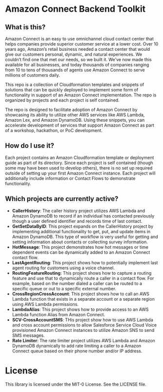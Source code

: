 # Amazon Connect Backend Toolkit

## What is this?
Amazon Connect is an easy to use omnichannel cloud contact center that helps companies provide superior customer service at a lower cost. Over 10 years ago, Amazon’s retail business needed a contact center that would give our customers personal, dynamic, and natural experiences. We couldn’t find one that met our needs, so we built it. We've now made this available for all businesses, and today thousands of companies ranging from 10 to tens of thousands of agents use Amazon Connect to serve millions of customers daily.

This repo is a collection of Cloudformation templates and snippets of solutions that can be quickly deployed to implement some form of functionality in support of an Amazon Connect implementation.  The repo is organized by projects and each project is self contained.

The repo is designed to facilitate adoption of Amazon Connect by showcasing its ability to utilize other AWS services like AWS Lambda, Amazon Lex, and Amazon DynamoDB.  Using these snippets, you can accelerate development of services that support Amazon Connect as part of a workshop, hackathon, or PoC development.

## How do I use it?
Each project contains an Amazon Cloudformation template or deployment guide as part of its directory.  Since each project is self contained (though some may have been used to develop others), there is no set up required outside of setting up your first Amazon Connect instance.  Each project will additionally include information or Contact Flows to demonstrate functionality.

## Which projects are currently active?
 - **CallerHistory**: The caller history project utilizes AWS Lambda and Amazon DynamoDB to record if an individual has contacted previously though a user defined identifier and records time of last contact.
 - **GetSetDataByID**: This project expands on the CallerHistory project by implementing additional functionality to get, put, and update items in Amazon DynamoDB.  This type of workflow is very useful for getting and setting information about contacts or collecting survey information.
 - **HotMessage**: This project demonstrates how hot messages or time dependent events can be dynamically added to an Amazon Connect contact flow.
 - **LastAgentRouting**:  This project shows how to potentially implement last agent routing for customers using a voice channel.
 - **RoutingFeatureRouting**:  This project shows how to capture a routing feature and use that to dynamically route a caller in a contact flow.  For example, based on the number dialed a caller can be routed to a specific queue or out to a specific external number.
 - **CrossRegionCrossAccount**:  This project shows how to call an AWS Lambda function that exists in a separate account or a separate region using AWS Lambda permissions.
 - **LambdaAlias**:  This project shows how to provide access to an AWS Lambda function Alias from Amazon Connect.
 - **SCV-CrossAccountSMS**: THis project show how to use AWS Lambda and cross account permissions to allow Salesforce Service Cloud Voice provisioned Amazon Connect instances to utilize Amazon SNS to send SMS messages.
 - **Rate Limiter**: The rate limiter project utilizes AWS Lambda and Amazon DynamoDB dynamically to add rate limiting a caller to a Amazon Connect queue based on their phone number and/or IP address. 


# License
This library is licensed under the MIT-0 License. See the LICENSE file.